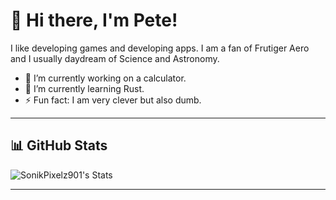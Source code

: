 # 👋 Hi there, I'm Pete!  

I like developing games and developing apps. I am a fan of Frutiger Aero and I usually daydream of Science and Astronomy.

- 🔭 I’m currently working on a calculator.
- 🌱 I’m currently learning Rust.
- ⚡ Fun fact: I am very clever but also dumb.

---

## 📊 GitHub Stats  
![SonikPixelz901's Stats](https://github-readme-stats.vercel.app/api?username=SonikPixelz901&show_icons=true&theme=blue-green)  

---
